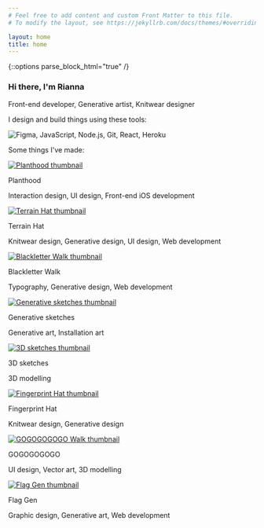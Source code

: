 ```yaml
---
# Feel free to add content and custom Front Matter to this file.
# To modify the layout, see https://jekyllrb.com/docs/themes/#overriding-theme-defaults

layout: home
title: home
---
```

{::options parse_block_html="true" /}

<div class="col-12 offset-sm-0 col-md-8 offset-md-2 col-lg-6 offset-lg-3 vertical-center">

<div id="about" class="my-5 py-5">

### Hi there, I'm&nbsp;Rianna

Front-end&nbsp;developer, Generative&nbsp;artist, Knitwear&nbsp;designer

</div>
<div class="my-5 py-5">

I design and build things using these tools:

![Figma, JavaScript, Node.js, Git, React, Heroku](../assets/images/badges.png)

</div>
<div id="projects" class="my-5 pt-5">

Some things I've made:

</div>

</div>
<div class="col-12">
<div class="row">

<div class="col-12 col-md-6 col-lg-4 mb-5">

[![Planthood thumbnail](../assets/images/planthoodthumbnail.png)](planthood)

Planthood

Interaction design, UI design, Front-end iOS development

</div>
<div class="col-12 col-md-6 col-lg-4 mb-5">

[![Terrain Hat thumbnail](../assets/images/terrainhatthumbnail.png)](about-terrain-hat)

Terrain Hat

Knitwear design, Generative design, UI design, Web development

</div>
<div class="col-12 col-md-6 col-lg-4 mb-5">

[![Blackletter Walk thumbnail](../assets/images/blackletterwalkthumbnail.gif)](blackletter-walk)

Blackletter Walk

Typography, Generative design, Web development

</div>
<div class="col-12 col-md-6 col-lg-4 mb-5">

[![Generative sketches thumbnail](../assets/images/generativesketchesthumbnail.gif)](generative-sketches)

Generative sketches

Generative art, Installation art

</div>
<div class="col-12 col-md-6 col-lg-4 mb-5">

[![3D sketches thumbnail](../assets/images/3dsketchesthumbnail.png)](3d-sketches)

3D sketches

3D modelling

</div>
<div class="col-12 col-md-6 col-lg-4 mb-5">

[![Fingerprint Hat thumbnail](../assets/images/fingerprinthatthumbnail.png)](fingerprint-hat)

Fingerprint Hat

Knitwear design, Generative design

</div>
<div class="col-12 col-md-6 col-lg-4 mb-5">

[![GOGOGOGOGO Walk thumbnail](../assets/images/gogogogogothumbnail.png)](gogogogogo)

GOGOGOGOGO

UI design, Vector art, 3D modelling

</div>
<div class="col-12 col-md-6 col-lg-4 mb-5">

[![Flag Gen thumbnail](../assets/images/flaggenthumbnail.png)](flag-gen)

Flag Gen

Graphic design, Generative art, Web development

</div>

</div>
</div>
